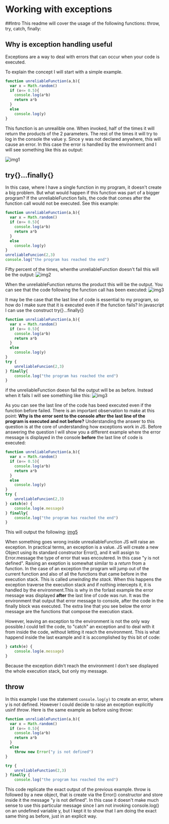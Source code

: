 # Working with exceptions

##Intro
This readme will cover the usage of the following functions: throw, try, catch, finally:

## Why is exception handling useful
Exceptions are a way to deal with errors that can occur when your code is executed.  

To explain the concept I will start with a simple example.  
```javascript
function unreliableFunction(a,b){  
  var x = Math.random()  
  if (x<= 0.5){  
    console.log(a*b)  
    return a*b  
  }  
  else  
    console.log(y)  
}  
```  

This function is an unrealible one. When invoked, half of the times it will return the products of the 2 parameters. The rest of the times it will try to log in the console the value y. Since y was not declared anywhere, this will cause an error. In this case the error is handled by the environment and I will see something like this as output:

![img1](img/s1.png)

## try{}...finally{}
In this case, where I have a single function in my program, it doesn't create a big problem. But what would happen if this function was part of a bigger program? If the unreliableFunction fails, the code that comes after the function call would not be executed. See this example:
 
```javascript
function unreliableFunction(a,b){  
  var x = Math.random()  
  if (x<= 0.5){  
    console.log(a*b)  
    return a*b  
  }  
  else  
    console.log(y)  
}  
unreliableFuncion(2,3)
console.log("the program has reached the end")
```  

Fifty percent of the times, whenthe unreliableFunction doesn't fail this will be the output:
![img2](img/s2.png)

When the unreliableFunction returns the product this will be the output. You can see that the code following the function call has been executed:
![img3](img/s3.png)


It may be the case that the last line of code is essential to my program, so how do I make sure that it is executed even if the function fails? In javascript I can use the construct try{}...finally{}
```javascript
function unreliableFunction(a,b){  
  var x = Math.random()  
  if (x<= 0.5){  
    console.log(a*b)  
    return a*b  
  }  
  else  
    console.log(y)  
}  
try {
    unreliableFuncion(2,3)
} finally{
    console.log("the program has reached the end")
}
```  
if the unreliableFunction doesn fail the output will be as before. Instead when it fails I will see something like this:
![img3](img/s4.png)

As you can see the last line of the code has beed executed even if the function before failed.  There is an important observation to make at this point: **Why is the error sent to the console after the last line of the program is executed and not before?** Understanding the answer to this question is at the core of understanding how exceptions work in JS. Before answering the question I will show you a different example where the error message is displayed in the console **before** the last line of code is executed:

```javascript
function unreliableFunction(a,b){  
  var x = Math.random()  
  if (x<= 0.5){  
    console.log(a*b)  
    return a*b  
  }  
  else  
    console.log(y)  
}  
try {
    unreliableFuncion(2,3)
} catch(e) {
    console.log(e.message)   
} finally{
    console.log("the program has reached the end")
}
```

This will output the following:
[img5](img/s5.png)

When something goes wrong inside unrealiableFunction JS will raise an exception. In practical terms, an exception is a value.  JS will create a new Object using its standard constructor Error(), and it will assign to Error.message the type of error that was encoutered. In this case "y is not defined".  Raising an exeption is somewhat similar to a _return_ from a function. In the case of an exception the program will jump out of the  current function and also of all the functions that came before in the execution stack. This is called _unwinding the stack_. When this happens the exception traverse the execution stack and if nothing intercepts it, it is handled by the environment.This is why in the forlast example the error message was displayed **after** the last line of code was run. It was the environment that output that error message to console, after the code in the finally block was executed. The extra line that you see below the error message are the functions that compose the execution stack. 

However, leaving an exception to the environment is not the only way possible.I could tell the code, to "catch" an exception and to deal with it from inside the code, without letting it reach the environment. This is what happend inside the last example and it is accomplished by this bit of code:  
```javascript
} catch(e) {
    console.log(e.message)   
}
```
Because the exception didn't reach the environment I don't see displayed the whole execution stack, but only my message. 

## throw 
In this example I use the statement `console.log(y)` to create an error, where y is not defined. However I could decide to raise an exception explicitly usinf _throw_.
Here is the same example as before using throw:
```javascript
function unreliableFunction(a,b){
  var x = Math.random()
  if (x<= 0.5){
    console.log(a*b)
    return a*b
  }
  else 
    throw new Error("y is not defined")
}

try {
    unreliableFunction(2,3)
} finally {
    console.log("the program has reached the end")
```

This code replicate the exact output of the previous example. throw is followed by a new object, that is create via the Error() constructor and store inside it the message "y is not defined". In this case it doesn't make much sense to use this particular message since I am not invoking console.log() on an undefined variable y, but I kept it to show that I am doing the exact  same thing as before, just in an explicit way. 

















